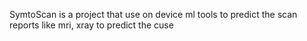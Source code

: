 SymtoScan is a project that use on device ml tools to predict the scan reports like  mri, xray to predict the cuse
